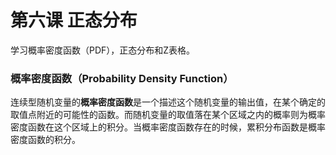# 第六课 正态分布

学习概率密度函数（PDF），正态分布和Z表格。



### 概率密度函数（Probability Density Function）

连续型随机变量的**概率密度函数**是一个描述这个随机变量的输出值，在某个确定的取值点附近的可能性的函数。而随机变量的取值落在某个区域之内的概率则为概率密度函数在这个区域上的积分。当概率密度函数存在的时候，累积分布函数是概率密度函数的积分。

